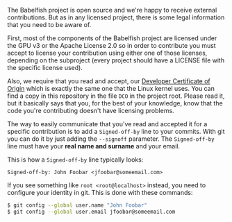 The Babelfish project is open source and we're happy to receive external
contributions. But as in any licensed project, there is some legal information
that you need to be aware of.

First, most of the components of the Babelfish project are licensed under the GPU
v3 or the Apache License 2.0 so in order to contribute you must accept to license
your contribution using either one of those licenses, depending on the subproject
(every project should have a LICENSE file with the specific license used).

Also, we require that you read and accept, our [Developer Certificate
of Origin](https://developercertificate.org) which is exactly the same one that
the Linux kernel uses. You can find a copy in this repository in the file `DCO` in
the project root.  Please read it, but it basically says that you, for the best of
your knowledge, know that the code you're contributing doesn't have licensing
problems.

The way to easily communicate that you've read and accepted it for a specific
contribution is to add a `Signed-off-by` line to your commits. With git you can do
it by just adding the `--signoff` parameter. The `Signed-off-by` line must have
your **real name and surname** and your email.

This is how a `Signed-off-by` line typically looks:

```git
Signed-off-by: John Foobar <jfoobar@someemail.com>
```

If you see something like `root <root@localhost>` instead, you need to configure
your identity in git. This is done with these commands:

```bash
$ git config --global user.name "John Foobar"
$ git config --global user.email jfoobar@someemail.com
```
